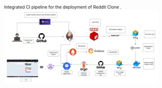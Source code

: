 Integrated CI pipeline for the deployment of Reddit Clone .
![work flow diagram for CI/CD deployment](workflow.jpg)
